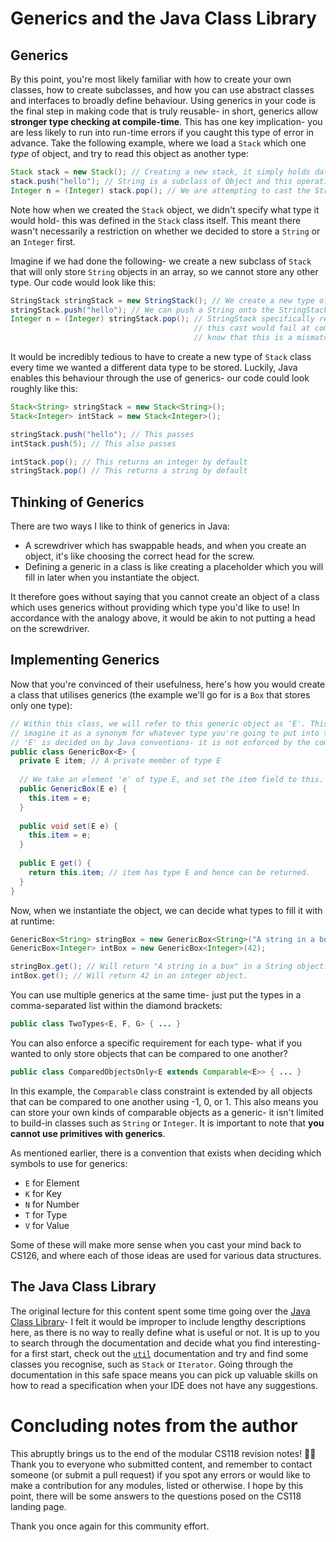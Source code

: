 # Generics and the Java Class Library

## Generics

By this point, you're most likely familiar with how to create your own classes, how to create subclasses, and how you can use abstract classes and interfaces to broadly define behaviour. Using generics in your code is the final step in making code that is truly reusable- in short, generics allow **stronger type checking at compile-time**. This has one key implication- you are less likely to run into run-time errors if you caught this type of error in advance. Take the following example, where we load a `Stack` which one _type_ of object, and try to read this object as another type:

```java
Stack stack = new Stack(); // Creating a new stack, it simply holds data of type 'Object'
stack.push("hello"); // String is a subclass of Object and this operation passses
Integer n = (Integer) stack.pop(); // We are attempting to cast the String object to an Integer Object- this isn't possible at runtime.
```
Note how when we created the `Stack` object, we didn't specify what type it would hold- this was defined in the `Stack` class itself. This meant there wasn't necessarily a restriction on whether we decided to store a `String` or an `Integer` first. 

Imagine if we had done the following- we create a new subclass of `Stack` that will only store `String` objects in an array, so we cannot store any other type. Our code would look like this:
```java
StringStack stringStack = new StringStack(); // We create a new type of Stack that only stores Strings
stringStack.push("hello"); // We can push a String onto the StringStack as the class specifies this type.
Integer n = (Integer) stringStack.pop(); // StringStack specifically returns a String from the top of the stack
                                         // this cast would fail at compile time, ideally, as the compiler should 
                                         // know that this is a mismatched type.
```

It would be incredibly tedious to have to create a new type of `Stack` class every time we wanted a different data type to be stored. Luckily, Java enables this behaviour through the use of generics- our code could look roughly like this:
```java
Stack<String> stringStack = new Stack<String>();
Stack<Integer> intStack = new Stack<Integer>();

stringStack.push("hello"); // This passes
intStack.push(5); // This also passes

intStack.pop(); // This returns an integer by default
stringStack.pop() // This returns a string by default
```

## Thinking of Generics
There are two ways I like to think of generics in Java:
- A screwdriver which has swappable heads, and when you create an object, it's like choosing the correct head for the screw.
- Defining a generic in a class is like creating a placeholder which you will fill in later when you instantiate the object.

It therefore goes without saying that you cannot create an object of a class which uses generics without providing which type you'd like to use! In accordance with the analogy above, it would be akin to not putting a head on the screwdriver.

## Implementing Generics
Now that you're convinced of their usefulness, here's how you would create a class that utilises generics (the example we'll go for is a `Box` that stores only one type):

```java
// Within this class, we will refer to this generic object as 'E'. This can be used like a type-
// imagine it as a synonym for whatever type you're going to put into the box.
// 'E' is decided on by Java conventions- it is not enforced by the compiler
public class GenericBox<E> {
  private E item; // A private member of type E
  
  // We take an element 'e' of type E, and set the item field to this.
  public GenericBox(E e) {
    this.item = e;
  }
  
  public void set(E e) {
    this.item = e;
  }
  
  public E get() {
    return this.item; // item has type E and hence can be returned.
  }
}
```

Now, when we instantiate the object, we can decide what types to fill it with at runtime:
```java
GenericBox<String> stringBox = new GenericBox<String>("A string in a box");
GenericBox<Integer> intBox = new GenericBox<Integer>(42);

stringBox.get(); // Will return "A string in a box" in a String object.
intBox.get(); // Will return 42 in an integer object.
```

You can use multiple generics at the same time- just put the types in a comma-separated list within the diamond brackets:
```java
public class TwoTypes<E, F, G> { ... }
```
You can also enforce a specific requirement for each type- what if you wanted to only store objects that can be compared to one another?
```java
public class ComparedObjectsOnly<E extends Comparable<E>> { ... }
```

In this example, the `Comparable` class constraint is extended by all objects that can be compared to one another using -1, 0, or 1. This also means you can store your own kinds of comparable objects as a generic- it isn't limited to build-in classes such as `String` or `Integer`. It is important to note that **you cannot use primitives with generics**.

As mentioned earlier, there is a convention that exists when deciding which symbols to use for generics:
- `E` for Element
- `K` for Key
- `N` for Number
- `T` for Type
- `V` for Value

Some of these will make more sense when you cast your mind back to CS126, and where each of those ideas are used for various data structures.

## The Java Class Library

The original lecture for this content spent some time going over the [Java Class Library](https://docs.oracle.com/javase/7/docs/api/)- I felt it would be improper to include lengthy descriptions here, as there is no way to really define what is useful or not. It is up to you to search through the documentation and decide what you find interesting- for a first start, check out the [`util`](https://docs.oracle.com/javase/7/docs/api/) documentation and try and find some classes you recognise, such as `Stack` or `Iterator`. Going through the documentation in this safe space means you can pick up valuable skills on how to read a specification when your IDE does not have any suggestions.

# Concluding notes from the author

This abruptly brings us to the end of the modular CS118 revision notes! 🎉🎉 Thank you to everyone who submitted content, and remember to contact someone (or submit a pull request) if you spot any errors or would like to make a contribution for any modules, listed or otherwise. I hope by this point, there will be some answers to the questions posed on the CS118 landing page.

Thank you once again for this community effort.
